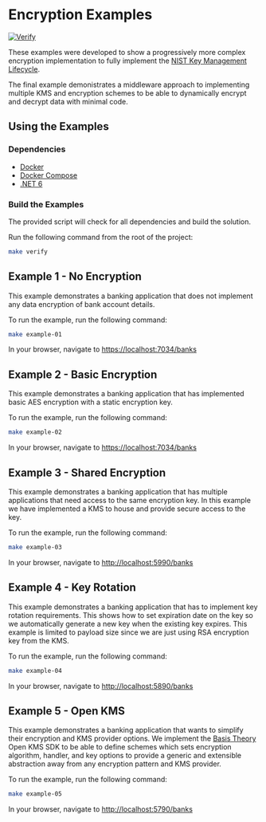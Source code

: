 # Encryption Examples

[![Verify](https://github.com/Basis-Theory-Labs/encryption-examples/actions/workflows/verify.yml/badge.svg)](https://github.com/Basis-Theory-Labs/encryption-examples/actions/workflows/verify.yml)

These examples were developed to show a progressively more complex encryption implementation to fully implement the [NIST Key Management Lifecycle](https://csrc.nist.gov/CSRC/media/Events/Key-Management-Workshop-2001/documents/lifecycle-slides.pdf).

The final example demonistrates a middleware approach to implementing multiple KMS and encryption schemes to be able to dynamically encrypt and decrypt data with minimal code.

## Using the Examples
### Dependencies
- [Docker](https://www.docker.com/products/docker-desktop)
- [Docker Compose](https://www.docker.com/products/docker-desktop)
- [.NET 6](https://dotnet.microsoft.com/download/dotnet/6.0)

### Build the Examples

The provided script will check for all dependencies and build the solution.

Run the following command from the root of the project:

```sh
make verify
```

## Example 1 - No Encryption

This example demonstrates a banking application that does not implement any data encryption of bank account details.

To run the example, run the following command:

```sh
make example-01
```

In your browser, navigate to [https://localhost:7034/banks](https://localhost:7034/banks)

## Example 2 - Basic Encryption

This example demonstrates a banking application that has implemented basic AES encryption with a static encryption key.

To run the example, run the following command:

```sh
make example-02
```

In your browser, navigate to [https://localhost:7034/banks](https://localhost:7034/banks)

## Example 3 - Shared Encryption

This example demonstrates a banking application that has multiple applications that need access to the same encryption key. In this example we have implemented a KMS to house and provide secure access to the key.

To run the example, run the following command:

```sh
make example-03
```

In your browser, navigate to [http://localhost:5990/banks](http://localhost:5990/banks)

## Example 4 - Key Rotation

This example demonstrates a banking application that has to implement key rotation requirements. This shows how to set expiration date on the key so we automatically generate a new key when the existing key expires. This example is limited to payload size since we are just using RSA encryption key from the KMS.

To run the example, run the following command:

```sh
make example-04
```

In your browser, navigate to [http://localhost:5890/banks](http://localhost:5890/banks)

## Example 5 - Open KMS

This example demonstrates a banking application that wants to simplify their encryption and KMS provider options. We implement the [Basis Theory](https://basistheory.com/) Open KMS SDK to be able to define schemes which sets encryption algorithm, handler, and key options to provide a generic and extensible abstraction away from any encryption pattern and KMS provider.

To run the example, run the following command:

```sh
make example-05
```

In your browser, navigate to [http://localhost:5790/banks](http://localhost:5790/banks)
